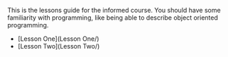 This is the lessons guide for the informed course. You should have some familiarity with programming, like being able to describe object oriented programming.

- [Lesson One](Lesson One/)
- [Lesson Two](Lesson Two/)
